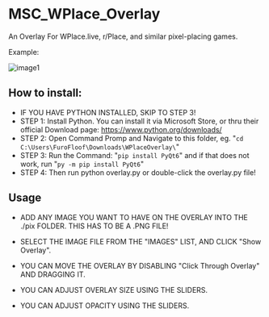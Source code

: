 # MSC_WPlace_Overlay
An Overlay For WPlace.live, r/Place, and similar pixel-placing games.


Example:

![image1](https://i.imgur.com/Ia45TY6.png)


## How to install:

- IF YOU HAVE PYTHON INSTALLED, SKIP TO STEP 3!
- STEP 1: Install Python. You can install it via Microsoft Store, or thru their official Download page: https://www.python.org/downloads/
- STEP 2: Open Command Promp and Navigate to this folder, eg. "`cd C:\Users\FuroFloof\Downloads\WPlaceOverlay\`"
- STEP 3: Run the Command: "`pip install PyQt6`" and if that does not work, run "`py -m pip install PyQt6`"
- STEP 4: Then run python overlay.py or double-click the overlay.py file!

## Usage

- ADD ANY IMAGE YOU WANT TO HAVE ON THE OVERLAY INTO THE ./pix FOLDER. THIS HAS TO BE A .PNG FILE!

- SELECT THE IMAGE FILE FROM THE "IMAGES" LIST, AND CLICK "Show Overlay".

- YOU CAN MOVE THE OVERLAY BY DISABLING "Click Through Overlay" AND DRAGGING IT.

- YOU CAN ADJUST OVERLAY SIZE USING THE SLIDERS.

- YOU CAN ADJUST OPACITY USING THE SLIDERS.
